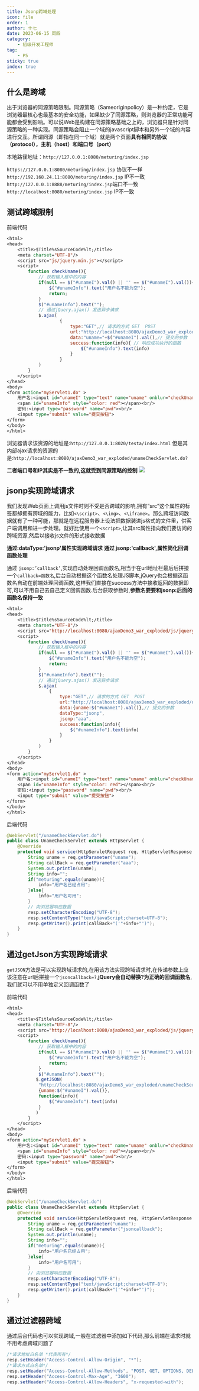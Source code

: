 ```yaml
---
title: Jsonp跨域处理
icon: file
order: 1
author: 十七
date: 2023-06-15 周四
category:
	- 初级开发工程师
tag:
	- P5
sticky: true
index: true
---
```



## 什么是跨域

出于浏览器的同源策略限制。同源策略（Sameoriginpolicy）是一种约定，它是浏览器最核心也最基本的安全功能，如果缺少了同源策略，则浏览器的正常功能可能都会受到影响。可以说Web是构建在同源策略基础之上的，浏览器只是针对同源策略的一种实现。同源策略会阻止一个域的javascript脚本和另外一个域的内容进行交互。所谓同源（即指在同一个域）就是两个页面**具有相同的协议（protocol），主机（host）和端口号（port）**

本地路径地址：`http://127.0.0.1:8080/meturing/index.jsp`

`https://127.0.0.1:8080/meturing/index.jsp` 协议不一样
`http://192.168.24.11:8080/meturing/index.jsp` IP不一致
`http://127.0.0.1:8888/meturing/index.jsp`端口不一致
`http://localhost:8080/meturing/index.jsp` IP不一致

## 测试跨域限制

前端代码
```JSP
<html>
<head>
    <title>$Title%sSourceCode%lt;/title>
    <meta charset="UTF-8"/>
    <script src="js/jquery.min.js"></script>
    <script>
        function checkUname(){
            // 获取输入框中的内容
            if(null == $("#unameI").val() || '' == $("#unameI").val()){
                $("#unameInfo").text("用户名不能为空");
                return;
            }
            $("#unameInfo").text("");
            // 通过jQuery.ajax() 发送异步请求
            $.ajax(
                    {
                        type:"GET",// 请求的方式 GET  POST
                        url:"http://localhost:8080/ajaxDemo3_war_exploded/unameCheckServlet.do?", // 请求的后台服务的路径
                        data:"uname="+$("#unameI").val(),// 提交的参数
                        success:function(info){ // 响应成功执行的函数
                            $("#unameInfo").text(info)
                        }
                    }
            )
        }
    </script>
</head>
<body>
<form action="myServlet1.do" >
    用户名:<input id="unameI" type="text" name="uname" onblur="checkUname()">
    <span id="unameInfo" style="color: red"></span><br/>
    密码:<input type="password" name="pwd"><br/>
    <input type="submit" value="提交按钮">
</form>
</body>
</html>
```

浏览器请求该资源的地址是:`http://127.0.0.1:8020/testa/index.html`
但是其内部ajax请求的资源的是:`http://localhost:8080/ajaxDemo3_war_exploded/unameCheckServlet.do? `

**二者端口号和IP其实是不一致的,这就受到同源策略的控制**
![](./assets/Pasted_image_20230408160401.png)

## jsonp实现跨域请求

我们发现Web页面上调用js文件时则不受是否跨域的影响,拥有”src”这个属性的标签都却拥有跨域的能力，比如`<\script>`、`<\img>`、`<\iframe>`。那么跨域访问数据就有了一种可能，那就是在远程服务器上设法把数据装进js格式的文件里，供客户端调用和进一步处理。就好比使用一个`<script>`,让其src属性指向我们要访问的跨域资源,然后以接收js文件的形式接收数据

**通过:dataType:'jsonp'属性实现跨域请求**
**通过 jsonp:'callback',属性简化回调函数处理**

通过 `jsonp:’callback’`,实现自动处理回调函数名,相当于在url地址栏最后后拼接一个`callback=函数名`,后台自动根据这个函数名处理JS脚本,jQuery也会根据这函数名自动在前端处理回调函数,这样我们直接在success方法中接收返回的数据即可,可以不用自己去自己定义回调函数.后台获取参数时,**参数名要要和jsonp:后面的函数名保持一致**

``` JSP
<html>
<head>
    <title>$Title%sSourceCode%lt;/title>
    <meta charset="UTF-8"/>
    <script src="http://localhost:8080/ajaxDemo3_war_exploded/js/jquery.min.js"></script>
    <script>
        function checkUname(){
            // 获取输入框中的内容
            if(null == $("#unameI").val() || '' == $("#unameI").val()){
                $("#unameInfo").text("用户名不能为空");
                return;
            }
            $("#unameInfo").text("");
            // 通过jQuery.ajax() 发送异步请求
            $.ajax(
                {
                    type:"GET",// 请求的方式 GET  POST
                    url:"http://localhost:8080/ajaxDemo3_war_exploded/unameCheckServlet.do?", // 请求的后台服务的路径
                    data:{uname:$("#unameI").val()},// 提交的参数
                    dataType:"jsonp",
                    jsonp:"aaa",
                    success:function(info){
                    	$("#unameInfo").text(info)
                    }
                }
            )
        }
    </script>
</head>
<body>
<form action="myServlet1.do" >
    用户名:<input id="unameI" type="text" name="uname" onblur="checkUname()">
    <span id="unameInfo" style="color: red"></span><br/>
    密码:<input type="password" name="pwd"><br/>
    <input type="submit" value="提交按钮">
</form>
</body>
</html>
```

后端代码
```Java
@WebServlet("/unameCheckServlet.do")
public class UnameCheckServlet extends HttpServlet {
    @Override
    protected void service(HttpServletRequest req, HttpServletResponse resp) throws ServletException, IOException {
        String uname = req.getParameter("uname");
        String callBack = req.getParameter("aaa");
        System.out.println(uname);
        String info="";
        if("meturing".equals(uname)){
            info="用户名已经占用";
        }else{
            info="用户名可用";
        }
        // 向浏览器响应数据
        resp.setCharacterEncoding("UTF-8");
        resp.setContentType("text/javaScript;charset=UTF-8");
        resp.getWriter().print(callBack+"('"+info+"')");
    }
}
```

## 通过getJson方实现跨域请求

`getJSON`方法是可以实现跨域请求的,在用该方法实现跨域请求时,在传递参数上应该注意在url后拼接一个`jsoncallback=?`,**jQuery会自动替换?为正确的回调函数名**,我们就可以不用单独定义回调函数了

前端代码
```JSP
<html>
<head>
    <title>$Title%sSourceCode%lt;/title>
    <meta charset="UTF-8"/>
    <script src="http://localhost:8080/ajaxDemo3_war_exploded/js/jquery.min.js"></script>
    <script>
        function checkUname(){
            // 获取输入框中的内容
            if(null == $("#unameI").val() || '' == $("#unameI").val()){
                $("#unameInfo").text("用户名不能为空");
                return;
            }
            $("#unameInfo").text("");
           $.getJSON(
           	"http://localhost:8080/ajaxDemo3_war_exploded/unameCheckServlet.do?jsoncallback=?",
           	{uname:$("#unameI").val()},
           	function(info){
           		$("#unameInfo").text(info)
           	}
           )
        }
    </script>
</head>
<body>
<form action="myServlet1.do" >
    用户名:<input id="unameI" type="text" name="uname" onblur="checkUname()">
    <span id="unameInfo" style="color: red"></span><br/>
    密码:<input type="password" name="pwd"><br/>
    <input type="submit" value="提交按钮">
</form>
</body>
</html>
```


后端代码
```Java
@WebServlet("/unameCheckServlet.do")
public class UnameCheckServlet extends HttpServlet {
    @Override
    protected void service(HttpServletRequest req, HttpServletResponse resp) throws ServletException, IOException {
        String uname = req.getParameter("uname");
        String callBack = req.getParameter("jsoncallback");
        System.out.println(uname);
        String info="";
        if("meturing".equals(uname)){
            info="用户名已经占用";
        }else{
            info="用户名可用";
        }
        // 向浏览器响应数据
        resp.setCharacterEncoding("UTF-8");
        resp.setContentType("text/javaScript;charset=UTF-8");
        resp.getWriter().print(callBack+"('"+info+"')");
    }
}
```


## 通过过滤器跨域

通过后台代码也可以实现跨域,一般在过滤器中添加如下代码,那么前端在请求时就不用考虑跨域问题了

```Java
/*请求地址白名单 *代表所有*/
resp.setHeader("Access-Control-Allow-Origin", "*");
/*请求方式白名单*/
resp.setHeader("Access-Control-Allow-Methods", "POST, GET, OPTIONS, DELETE");
resp.setHeader("Access-Control-Max-Age", "3600");
resp.setHeader("Access-Control-Allow-Headers", "x-requested-with");
```